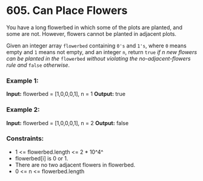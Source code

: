 # 605. Can Place Flowers

You have a long flowerbed in which some of the plots are planted, and some are not. However, flowers cannot be planted in adjacent plots.

Given an integer array `flowerbed` containing `0's` and `1's`, where `0` means empty and `1` means not empty, and an integer `n`, return `true` *if n new flowers can be planted in the* `flowerbed` *without violating the no-adjacent-flowers rule and* `false` *otherwise*.

 
### Example 1:
**Input:** flowerbed = [1,0,0,0,1], n = 1
**Output:** true

### Example 2:
**Input:** flowerbed = [1,0,0,0,1], n = 2
**Output:** false
 

### Constraints:
- 1 <= flowerbed.length <= 2 * 10^4^
- flowerbed[i] is 0 or 1.
- There are no two adjacent flowers in flowerbed.
- 0 <= n <= flowerbed.length
